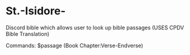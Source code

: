 # St.-Isidore-
Discord bible which allows user to look up bible passages (USES CPDV Bible Translation)

Commands:
$passage (Book Chapter:Verse-Endverse)
